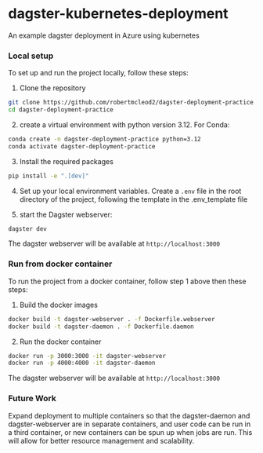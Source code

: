# dagster-kubernetes-deployment
An example dagster deployment in Azure using kubernetes

### Local setup

To set up and run the project locally, follow these steps:

1. Clone the repository

```bash
git clone https://github.com/robertmcleod2/dagster-deployment-practice.git
cd dagster-deployment-practice
```

2. create a virtual environment with python version 3.12. For Conda:

```bash
conda create -n dagster-deployment-practice python=3.12
conda activate dagster-deployment-practice
```

3. Install the required packages

```bash
pip install -e ".[dev]"
```

4. Set up your local environment variables. Create a `.env` file in the root directory of the project, following the template in the .env_template file


5. start the Dagster webserver:

```bash
dagster dev
```

The dagster webserver will be available at `http://localhost:3000`

### Run from docker container

To run the project from a docker container, follow step 1 above then these steps:

1. Build the docker images

```bash
docker build -t dagster-webserver . -f Dockerfile.webserver
docker build -t dagster-daemon . -f Dockerfile.daemon
```

2. Run the docker container

```bash
docker run -p 3000:3000 -it dagster-webserver
docker run -p 4000:4000 -it dagster-daemon
```

The dagster webserver will be available at `http://localhost:3000`

### Future Work

Expand deployment to multiple containers so that the dagster-daemon and dagster-webserver are in separate containers, and user code can be run in a third container, or new containers can be spun up when jobs are run. This will allow for better resource management and scalability.
